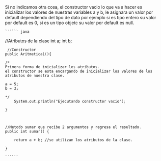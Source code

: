   
    
Si no indicamos otra cosa, el constructor vacio lo que va a hacer
es inicializar los valores de nuestras variables a y b, le asignara un valor
por default dependiendo del tipo de dato por ejemplo si es tipo entero
su valor por default es 0, si es un tipo objetc su valor por default es null.
    
    


    `````` java
   //Atributos de la clase
    int a;
    int b;
    
    
    
     //Constructor
    public Aritmetica1(){
        
    /*
    Primera forma de inicializar los atributos.
    el constructor se esta encargando de inicializar los valores de los  atributos de nuestra clase.
   
    a = 5;
    b = 3;
    
    */    
        System.out.println("Ejecutando constructor vacio");
    
    }
    
    
    
    //Metodo sumar que recibe 2 argumentos y regresa el resultado.
    public int sumar() {

        return a + b; //se utilizan los atributos de la clase.

    }

    ``````